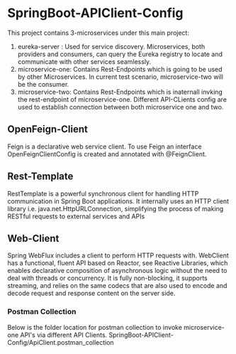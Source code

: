 # SpringBoot-APIClient-Config

This project contains 3-microservices under this main project:
  1) eureka-server : Used for service discovery. Microservices, both providers and consumers, can query the Eureka registry to locate and communicate with other services seamlessly.
  2) microservice-one: Contains Rest-Endpoints which is going to be used by other Microservices. In current test scenario, microservice-two will be the consumer.
  3) microservice-two: Contains Rest-Endpoints which is inaternall invking the rest-endpoint of microservice-one. Different API-CLients config are used to establish connection between both microservice one and two.

## OpenFeign-Client
Feign is a declarative web service client. To use Feign an interface OpenFeignClientConfig is created and annotated with @FeignClient.

## Rest-Template
RestTemplate is a powerful synchronous client for handling HTTP communication in Spring Boot applications. It internally uses an HTTP client library i.e. java.net.HttpURLConnection, simplifying the process of making RESTful requests to external services and APIs

## Web-Client
Spring WebFlux includes a client to perform HTTP requests with. WebClient has a functional, fluent API based on Reactor, see Reactive Libraries, which enables declarative composition of asynchronous logic without the need to deal with threads or concurrency. It is fully non-blocking, it supports streaming, and relies on the same codecs that are also used to encode and decode request and response content on the server side.

### Postman Collection
Below is the folder location for postman collection to invoke microservice-one API's via different API Clients.
SpringBoot-APIClient-Config/ApiClient.postman_collection
